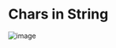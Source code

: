 <h1>Chars in String</h1>

![image](https://github.com/user-attachments/assets/ce5d8feb-7a32-42c7-9c90-e4a20594ef38)


